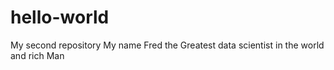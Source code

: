 # hello-world
My second repository
My name Fred the Greatest data scientist in the world and rich Man
